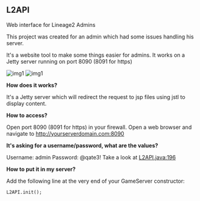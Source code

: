 ## L2API
Web interface for Lineage2 Admins

This project was created for an admin which had some issues handling his server.

It's a website tool to make some things easier for admins. It works on a Jetty server running on port 8090 (8091 for https)

![img1](https://i.imgur.com/ktpClno.png)
![img1](https://i.imgur.com/xiYl6Th.png)


__How does it works?__

It's a Jetty server which will redirect the request to jsp files using jstl to display content.

__How to access?__

Open port 8090 (8091 for https) in your firewall. Open a web browser and navigate to http://yourserverdomain.com:8090

__It's asking for a username/password, what are the values?__

Username: admin
Password: @qate3!
Take a look at [L2API.java:196](https://github.com/ldeazevedo/l2api/blob/master/src/main/java/com/l2timeus/L2API.java#L196)


__How to put it in my server?__

Add the following line at the very end of your GameServer constructor:

```
L2API.init();
```
